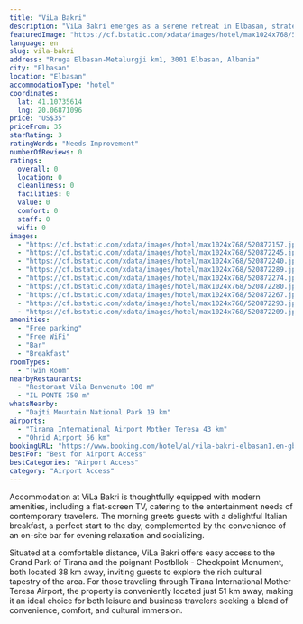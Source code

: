```yaml
---
title: "ViLa Bakri"
description: "ViLa Bakri emerges as a serene retreat in Elbasan, strategically positioned a mere 38 km from the historic Skanderbeg Square and equally accessible to the Dajti Ekspres Cable Car."
featuredImage: "https://cf.bstatic.com/xdata/images/hotel/max1024x768/520872157.jpg?k=09ecdcfcdcd9e11417cbbaa981c1ed8241a45af1567786a4d4e25643c08c89dc&o=&hp=1"
language: en
slug: vila-bakri
address: "Rruga Elbasan-Metalurgji km1, 3001 Elbasan, Albania"
city: "Elbasan"
location: "Elbasan"
accommodationType: "hotel"
coordinates:
  lat: 41.10735614
  lng: 20.06871096
price: "US$35"
priceFrom: 35
starRating: 3
ratingWords: "Needs Improvement"
numberOfReviews: 0
ratings:
  overall: 0
  location: 0
  cleanliness: 0
  facilities: 0
  value: 0
  comfort: 0
  staff: 0
  wifi: 0
images:
  - "https://cf.bstatic.com/xdata/images/hotel/max1024x768/520872157.jpg?k=09ecdcfcdcd9e11417cbbaa981c1ed8241a45af1567786a4d4e25643c08c89dc&o=&hp=1"
  - "https://cf.bstatic.com/xdata/images/hotel/max1024x768/520872245.jpg?k=c9ce2d7eb53857b452d0e7f9de1847d35be4491a9d4c9118db7e1ba621f4b61c&o=&hp=1"
  - "https://cf.bstatic.com/xdata/images/hotel/max1024x768/520872240.jpg?k=ccd0d652be01024f35e32525f3b0e0a23feb6eee6358cc5a074562850b932e3d&o=&hp=1"
  - "https://cf.bstatic.com/xdata/images/hotel/max1024x768/520872289.jpg?k=12167512692ea4b01cf5c1f5b5762d0f38633a044869fb2f1d03546851b9c6ee&o=&hp=1"
  - "https://cf.bstatic.com/xdata/images/hotel/max1024x768/520872274.jpg?k=4af3121468ff8ec29b99ce1f3d41480445b99dcad7a234add2e1b8424400e1ed&o=&hp=1"
  - "https://cf.bstatic.com/xdata/images/hotel/max1024x768/520872280.jpg?k=0a81545ea86b8b5ad4a33b7f5b8ebeffa91f9515977b1af6db124c9d4eafa6fb&o=&hp=1"
  - "https://cf.bstatic.com/xdata/images/hotel/max1024x768/520872267.jpg?k=10bb8d1c4323ea17d79f0941ff90ba4b08e9b8d685c546ffeb8380880a5ca118&o=&hp=1"
  - "https://cf.bstatic.com/xdata/images/hotel/max1024x768/520872293.jpg?k=b58ac4cc0f11963dbfb821c84c64c4a26955dbf0c1a6f4478b26dbc4f2dcd3d9&o=&hp=1"
  - "https://cf.bstatic.com/xdata/images/hotel/max1024x768/520872209.jpg?k=1537320d0e52e0fc5fae9e8f4829820225344b7a2ee949095906d6137c307ff6&o=&hp=1"
amenities:
  - "Free parking"
  - "Free WiFi"
  - "Bar"
  - "Breakfast"
roomTypes:
  - "Twin Room"
nearbyRestaurants:
  - "Restorant Vila Benvenuto 100 m"
  - "IL PONTE 750 m"
whatsNearby:
  - "Dajti Mountain National Park 19 km"
airports:
  - "Tirana International Airport Mother Teresa 43 km"
  - "Ohrid Airport 56 km"
bookingURL: "https://www.booking.com/hotel/al/vila-bakri-elbasan1.en-gb.html?aid=8035640"
bestFor: "Best for Airport Access"
bestCategories: "Airport Access"
category: "Airport Access"
---
```


Accommodation at ViLa Bakri is thoughtfully equipped with modern amenities, including a flat-screen TV, catering to the entertainment needs of contemporary travelers. The morning greets guests with a delightful Italian breakfast, a perfect start to the day, complemented by the convenience of an on-site bar for evening relaxation and socializing.

Situated at a comfortable distance, ViLa Bakri offers easy access to the Grand Park of Tirana and the poignant Postbllok - Checkpoint Monument, both located 38 km away, inviting guests to explore the rich cultural tapestry of the area. For those traveling through Tirana International Mother Teresa Airport, the property is conveniently located just 51 km away, making it an ideal choice for both leisure and business travelers seeking a blend of convenience, comfort, and cultural immersion.